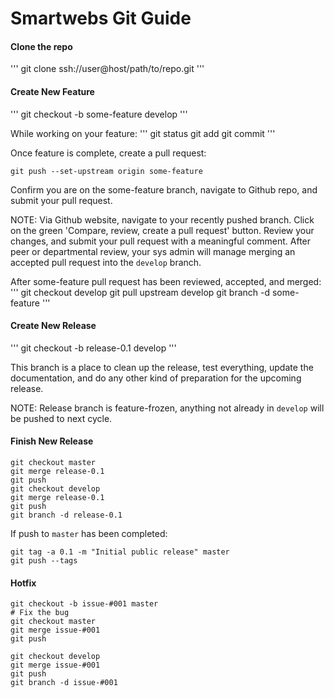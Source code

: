 # Smartwebs Git Guide

#### Clone the repo
'''
git clone ssh://user@host/path/to/repo.git
'''

#### Create New Feature
'''
git checkout -b some-feature develop
'''

While working on your feature:
'''
git status
git add <some-file>
git commit
'''

Once feature is complete, create a pull request:
```
git push --set-upstream origin some-feature
```

Confirm you are on the some-feature branch, navigate to Github repo, and submit your pull request.

NOTE: Via Github website, navigate to your recently pushed branch. Click on the green 'Compare, review, create a pull request' button. Review your changes, and submit your pull request with a meaningful comment. After peer or departmental review, your sys admin will manage merging an accepted pull request into the ```develop``` branch.

After some-feature pull request has been reviewed, accepted, and merged:
'''
git checkout develop
git pull upstream develop
git branch -d some-feature
'''

#### Create New Release
'''
git checkout -b release-0.1 develop
'''

This branch is a place to clean up the release, test everything, update the documentation, and do any other kind of preparation for the upcoming release.

NOTE: Release branch is feature-frozen, anything not already in ```develop``` will be pushed to next cycle.

#### Finish New Release
```
git checkout master
git merge release-0.1
git push
git checkout develop
git merge release-0.1
git push
git branch -d release-0.1
```

If push to ```master``` has been completed:
```
git tag -a 0.1 -m "Initial public release" master
git push --tags
```

#### Hotfix
```
git checkout -b issue-#001 master
# Fix the bug
git checkout master
git merge issue-#001
git push
```

```
git checkout develop
git merge issue-#001
git push
git branch -d issue-#001
```
